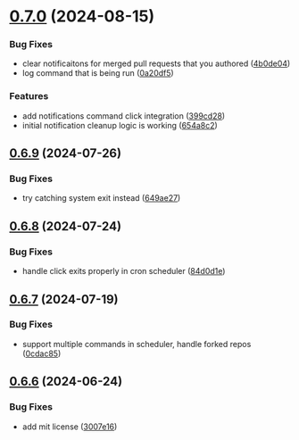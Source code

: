 # [0.7.0](https://github.com/iloveitaly/github-overlord/compare/v0.6.9...v0.7.0) (2024-08-15)


### Bug Fixes

* clear notificaitons for merged pull requests that you authored ([4b0de04](https://github.com/iloveitaly/github-overlord/commit/4b0de046da93b0fc7356947477d3bfb1ca75c823))
* log command that is being run ([0a20df5](https://github.com/iloveitaly/github-overlord/commit/0a20df5a22ebb1f372f6ca516b0c6aad1670392c))


### Features

* add notifications command click integration ([399cd28](https://github.com/iloveitaly/github-overlord/commit/399cd28befe5f84842645cb0c8d11982cd9d71a7))
* initial notification cleanup logic is working ([654a8c2](https://github.com/iloveitaly/github-overlord/commit/654a8c23e69d74e054132d5f7601c9d299edfc37))



## [0.6.9](https://github.com/iloveitaly/github-overlord/compare/v0.6.8...v0.6.9) (2024-07-26)


### Bug Fixes

* try catching system exit instead ([649ae27](https://github.com/iloveitaly/github-overlord/commit/649ae274f4f3c8fbd8e957449534d28315d30011))



## [0.6.8](https://github.com/iloveitaly/github-overlord/compare/v0.6.7...v0.6.8) (2024-07-24)


### Bug Fixes

* handle click exits properly in cron scheduler ([84d0d1e](https://github.com/iloveitaly/github-overlord/commit/84d0d1e60ff03783e4bf4dd1ef36f38f032ee406))



## [0.6.7](https://github.com/iloveitaly/github-overlord/compare/v0.6.6...v0.6.7) (2024-07-19)


### Bug Fixes

* support multiple commands in scheduler, handle forked repos ([0cdac85](https://github.com/iloveitaly/github-overlord/commit/0cdac853e093f10ad10e46c699d9e1691fd65201))



## [0.6.6](https://github.com/iloveitaly/github-overlord/compare/v0.6.5...v0.6.6) (2024-06-24)


### Bug Fixes

* add mit license ([3007e16](https://github.com/iloveitaly/github-overlord/commit/3007e16c6495b45efbce0102b12da4f66c6ae585))



